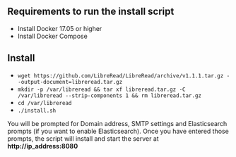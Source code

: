 ## Requirements to run the install script
* Install Docker 17.05 or higher
* Install Docker Compose

## Install
* `wget https://github.com/LibreRead/LibreRead/archive/v1.1.1.tar.gz --output-document=libreread.tar.gz`
* `mkdir -p /var/libreread && tar xf libreread.tar.gz -C /var/libreread --strip-components 1 && rm libreread.tar.gz`
* `cd /var/libreread`
* `./install.sh`

You will be prompted for Domain address, SMTP settings and Elasticsearch prompts (if you want to enable Elasticsearch). Once you have entered those prompts, the script will install and start the server at **http://ip_address:8080**
